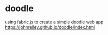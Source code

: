 # doodle
using fabric.js to create a simple doodle web app
https://johnreiley.github.io/doodle/index.html
